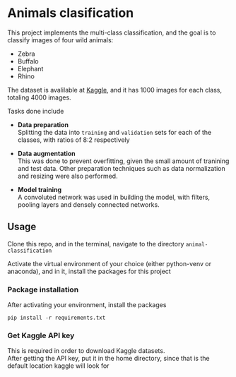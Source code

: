 # Animals clasification

This project implements the multi-class classification, and the goal is to classify images of four wild animals:

-   Zebra
-   Buffalo
-   Elephant
-   Rhino

The dataset is avalilable at [Kaggle](https://www.kaggle.com/datasets/ayushv322/animal-classification), and it has 1000 images for each class, totaling 4000 images.

Tasks done include

-   **Data preparation**  
    Splitting the data into `training` and `validation` sets for each of the classes, with ratios of 8:2 respectively

-   **Data augmentation**  
    This was done to prevent overfitting, given the small amount of tranining and test data. Other preparation techniques such as data normalization and resizing were also performed.

-   **Model training**  
    A convoluted network was used in building the model, with filters, pooling layers and densely connected networks.

## Usage

Clone this repo, and in the terminal, navigate to the directory `animal-classification`

Activate the virtual environment of your choice (either python-venv or anaconda), and in it, install the packages for this project

### Package installation

After activating your environment, install the packages

```
pip install -r requirements.txt
```

### Get Kaggle API key

This is required in order to download Kaggle datasets.  
After getting the API key, put it in the home directory, since that is the default location kaggle will look for
